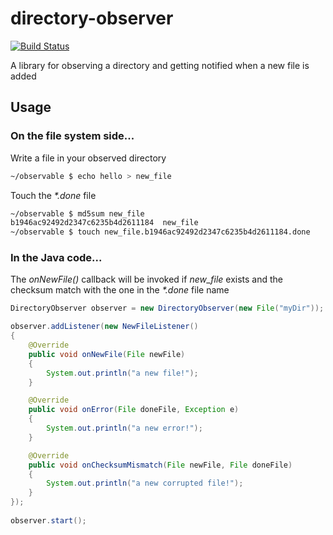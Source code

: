 directory-observer
==================
[![Build Status](https://travis-ci.org/alecava/directory-observer.png?branch=master)](https://travis-ci.org/alecava/directory-observer)

A library for observing a directory and getting notified when a new file is added

Usage
-----

### On the file system side...
Write a file in your observed directory
```bash
~/observable $ echo hello > new_file
```
Touch the _*.done_ file
```bash
~/observable $ md5sum new_file 
b1946ac92492d2347c6235b4d2611184  new_file
~/observable $ touch new_file.b1946ac92492d2347c6235b4d2611184.done
```
### In the Java code...
The _onNewFile()_ callback will be invoked if _new\_file_ exists and the checksum match with the one in the _*.done_ file name

```java
DirectoryObserver observer = new DirectoryObserver(new File("myDir"));

observer.addListener(new NewFileListener()
{
	@Override
	public void onNewFile(File newFile)
	{
		System.out.println("a new file!");
	}

	@Override
	public void onError(File doneFile, Exception e)
	{
		System.out.println("a new error!");
	}

	@Override
	public void onChecksumMismatch(File newFile, File doneFile)
	{
		System.out.println("a new corrupted file!");
	}
});
		
observer.start();
```
